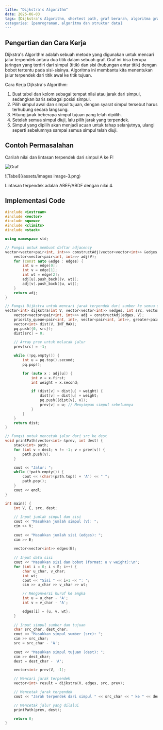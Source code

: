 ```yaml
---
title: "Dijkstra's Algorithm"
date: 2025-06-03
tags: [Dijkstra's Algorithm, shortest path, graf berarah, algoritma graf, aplikasi graf]
categories: [pemrograman, algoritma dan struktur data]
---
```


## Pengertian dan Cara Kerja
Dijkstra's Algorithm adalah sebuah metode yang digunakan untuk mencari jalur terpendek antara dua titik dalam sebuah graf. Graf ini bisa berupa jaringan yang terdiri dari simpul (titik) dan sisi (hubungan antar titik) dengan bobot tertentu pada sisi-sisinya. Algoritma ini membantu kita menentukan jalur terpendek dari titik awal ke titik tujuan.

Cara Kerja Dijkstra's Algorithm:
1. Buat tabel dan kolom sebagai tempat nilai atau jarak dari simpul, sedangkan baris sebagai posisi simpul.
2. Pilih simpul awal dan simpul tujuan, dengan syarat simpul tersebut harus terhubung secara langsung. 
3. Hitung jarak beberapa simpul tujuan yang telah dipiilih.
4. Setelah semua simpul diuji, lalu pilih jarak  yang terpendek.
5. Simpul yang dipilih akan menjadi acuan untuk tahap selanjutnya, ulangi seperti sebelumnya sampai semua simpul telah diuji.

## Contoh Permasalahan
Carilah nilai dan lintasan terpendek dari simpul A ke F!

![Graf](/assets/images/image-1.png)

![Tabel](/assets/images image-3.png)

Lintasan terpendek adalah ABEF/ABDF dengan nilai 4.

## Implementasi Code
```c++
#include <iostream>
#include <vector>
#include <queue>
#include <climits>
#include <stack>

using namespace std;

// Fungsi untuk membuat daftar adjacency
vector<vector<pair<int, int>>> constructAdj(vector<vector<int>> &edges, int V) {
    vector<vector<pair<int, int>>> adj(V);
    for (const auto &edge : edges) {
        int u = edge[0];
        int v = edge[1];
        int wt = edge[2];
        adj[u].push_back({v, wt});
        adj[v].push_back({u, wt});
    }
    return adj;
}

// Fungsi Dijkstra untuk mencari jarak terpendek dari sumber ke semua simpul lainnya
vector<int> dijkstra(int V, vector<vector<int>> &edges, int src, vector<int> &prev) {
    vector<vector<pair<int, int>>> adj = constructAdj(edges, V);
    priority_queue<pair<int, int>, vector<pair<int, int>>, greater<pair<int, int>>> pq;
    vector<int> dist(V, INT_MAX);
    pq.push({0, src});
    dist[src] = 0;
    
    // Array prev untuk melacak jalur
    prev[src] = -1;

    while (!pq.empty()) {
        int u = pq.top().second;
        pq.pop();

        for (auto x : adj[u]) {
            int v = x.first;
            int weight = x.second;

            if (dist[v] > dist[u] + weight) {
                dist[v] = dist[u] + weight;
                pq.push({dist[v], v});
                prev[v] = u; // Menyimpan simpul sebelumnya
            }
        }
    }
    return dist;
}

// Fungsi untuk mencetak jalur dari src ke dest
void printPath(vector<int> &prev, int dest) {
    stack<int> path;
    for (int v = dest; v != -1; v = prev[v]) {
        path.push(v);
    }

    cout << "Jalur: ";
    while (!path.empty()) {
        cout << (char)(path.top() + 'A') << " ";
        path.pop();
    }
    cout << endl;
}

int main() {
    int V, E, src, dest;
    
    // Input jumlah simpul dan sisi
    cout << "Masukkan jumlah simpul (V): ";
    cin >> V;
    
    cout << "Masukkan jumlah sisi (edges): ";
    cin >> E;
    
    vector<vector<int>> edges(E);
    
    // Input data sisi
    cout << "Masukkan sisi dan bobot (format: u v weight):\n";
    for (int i = 0; i < E; i++) {
        char u_char, v_char;
        int wt;
        cout << "Sisi " << i+1 << ": ";
        cin >> u_char >> v_char >> wt;

        // Mengonversi huruf ke angka
        int u = u_char - 'A';
        int v = v_char - 'A';

        edges[i] = {u, v, wt};
    }
    
    // Input simpul sumber dan tujuan
    char src_char, dest_char;
    cout << "Masukkan simpul sumber (src): ";
    cin >> src_char;
    src = src_char - 'A';
    
    cout << "Masukkan simpul tujuan (dest): ";
    cin >> dest_char;
    dest = dest_char - 'A';

    vector<int> prev(V, -1);

    // Mencari jarak terpendek
    vector<int> result = dijkstra(V, edges, src, prev);

    // Mencetak jarak terpendek
    cout << "Jarak terpendek dari simpul " << src_char << " ke " << dest_char << ": " << result[dest] << endl;

    // Mencetak jalur yang dilalui
    printPath(prev, dest);

    return 0;
}
